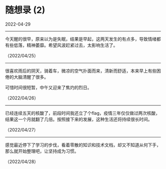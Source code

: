 # 随想录 (2)

2022-04-29  


---



今天醒的很早，原来以为是失眠，结果是早起，这两天发生的有点多，导致情绪都有些低落，精神萎靡。希望风波赶紧过去，太影响生活了。

（2022/04/25）

---


很喜欢雨后的阴天，骑着车，微凉的空气扑面而来，清新而舒适，本来早上有些困倦的大脑清醒了很多。

可惜时间很短暂，中午又迎来了焦灼的烈日。

（2022/04/26）

---


已经连续五天的核酸了，前段时间我还立了个flag，疫情三年仅仅做过两次核酸，结果这一个月就翻了几倍。按照接下来的发展，这种生活还将持续很长时间。

（2022/04/27）

---


感觉最近停下了学习的步伐，看着零散的知识和技术文档，却又不知道从何下手，那么就开始整理吧，让坚持成为习惯。

（2022/04/28）